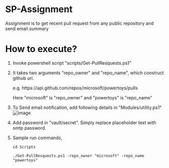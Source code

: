 # SP-Assignment
Assignment is to get recent pull request from any public repository and send email summary

# How to execute?

1. Invoke powershell script "scripts/Get-PullResquests.ps1"
2. It takes two arguments "repo_owner" and "repo_name", which construct github uri.
   <p/> e.g. https://api.github.com/repos/microsoft/powertoys/pulls
   <p/>Here "microsoft" is "repo_owner" and "powertoys" is "repo_name"
        
3. To Send email notification, add following details in "Modules/utility.ps1"
       ![image](https://user-images.githubusercontent.com/41674608/156515355-3b56b9cd-d70a-492f-8f42-315a2362bd47.png)
       
4. Add password in "vault/secret". Simply replace placeholder text with smtp password.

5. Sample run commands,
   <code>
       <p/>cd Scripts
       <p/>./Get-PullResquests.ps1 -repo_owner "microsoft" -repo_name "powertoys"
    <code/>
